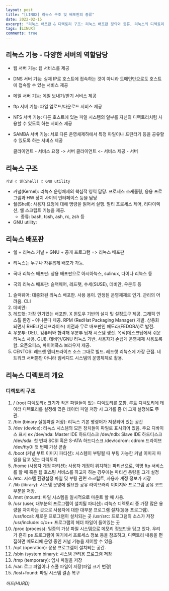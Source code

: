 ```yaml
---
layout: post
title: "[LINUX] 리눅스 구조 및 배포판의 종류"
date: 2022-02-15
excerpt: "리눅스 배포판 & 디렉토리 구조: 리눅스 배포판 정의와 종류, 리눅스의 디렉토리 구조에 대해 학습"
tags: [LINUX]
comments: true
---
```


## 리눅스 기능 - 다양한 서버의 역할담당
* 웹 서버 기능: 웹 서비스를 제공
* DNS 서버 기능: 실제 IP로 호스트에 접속하는 것이 아니라 도메인만으로도 호스트에 접속할 수 있는 서비스 제공
* 메일 서버 기능: 메일 보내기/받기 서비스 제공
* ftp 서버 기능: 파일 업로드/다운로드 서비스 제공
* NFS 서버 기능: 다른 호스트에 있는 파일 시스템의 일부를 자신의 디렉토리처럼 사용할 수 있도록 하는 서비스 제공
* SAMBA 서버 기능: 서로 다른 운영체제하에서 특정 파일이나 프린터기 등을 공유할 수 있도록 하는 서비스 제공

    클라이언트 - 서비스 요청 -> 서버
    클라이언트 <- 서비스 제공 - 서버

## 리눅스 구조

    커널 ⊂ 쉘(Shell) ⊂ GNU utility

* 커널(Kernel): 리눅스 운영체제의 핵심적 영역 담당. 프로세스 스케줄링, 응용 프로그램과 HW 장치 사이의 인터페이스 등을 담당
* 쉘(Shell): 사용자 요청에 대해 명령을 읽어서 실행. 멀티 프로세스 제어, 리다이렉션, 쉘 스크립트 기능을 제공.
    - 종류: bash, tcsh, ash, rc, zsh 등
* GNU utility: 

## 리눅스 배포판
* 쉘 + 리눅스 커널 + GNU + 공개 프로그램 => 리눅스 배포판
* 리눅스는 누구나 자유롭게 배포가 가능.

* 국내 리눅스 배포판: 상용 배포판으로 아시아눅스, sulinux, 다이나 리눅스 등
* 국외 리눅스 배포판: 슬랙웨어, 레드햇, 수세(SUSE), 데비안, 우분투 등

1. 슬랙웨어: 대중화된 리눅스 배포판. 사용 용이. 안정된 운영체제로 인기. 관리의 어려움. CLI
2. 데비안: 
3. 레드햇: 가장 인기있는 배포판. X 윈도우 기반의 설치 및 설정도구 제공. 그래픽 인스톨 환경 - 아나콘다 제공. RPM (RedHat Packaging Manager) 개발. 상용화 되면서 RHEL(엔터프라이즈) 버전과 무료 배포판인 페도라(FEDORA)로 발전.
4. 우분투: DELL 컴퓨터와 협력해 우분투 탑재 시스템 생산. 목적(데스크탑에서 쉬운 리눅스 사용. GUI). 데비안/GNU 리눅스 기반. 사용자가 손쉽게 운영체제 사용토록 함. 오픈오피스, 파이어폭스 브라우저 제공.
5. CENTOS: 레드햇 엔터프라이즈 소스 그대로 빌드. 레드햇 리눅스에 가장 근접. 네트워크 서버뿐만 아니라 임베디드 시스템의 운영체제로 활용.

## 리눅스 디렉토리 개요
### 디렉토리 구조
1. / (root 디렉토리): 크기가 작은 파일들이 있는 디렉토리를 포함. 루트 디렉토리에 데이터 디렉토리를 설정해 많은 데이터 파일 저장 시 크기를 좀 더 크게 설정해도 무관.
2. /bin (binary 실행파일 저장): 리눅스 기본 명령어가 저장되어 있는 공간
3. /dev (device): 리눅스 시스템의 모든 장치들이 파일로 표시되어 있음.
    주요 디바이스 표시 ex
    /dev/nda: Master IDE 하드디스크
    /dev/ndb: Slave IDE 하드디스크
    /dev/sda: 첫 번째 SCSI 혹은 S-ATA 하드디스크
    /dev/cdrom: cdrom 드라이브
    /dev/tty0: 첫 번째 가상 콘솔
4. /boot (커널 부트 이미지 파티션): 시스템이 부팅될 때 부팅 가능한 커널 이미지 파일을 담고 있는 디렉토리
5. /home (사용자 계정 파티션): 사용자 계정이 위치하는 파티션으로, 익명 ftp 서비스를 할 때 혹은 웹 호스팅 서비스를 하고자 하는 경우에는 파티션 용량을 크게 설정
6. /etc: 시스템 환경설정 파일 및 부팅 관련 스크립트, 사용자 계정 정보가 저장
7. /lib (library): 시스템 운영에 필요한 공유 라이브러리 이미지와 프로그램 공유 코드 부분을 저장.
8. /mnt (mount): 파일 시스템을 일시적으로 마운트 할 때 사용.
9. /usr (user, 대부분의 프로그램이 설치될 파티션): 리눅스 디렉토리 중 가장 많은 용량을 차지하는 곳으로 사용자에 대한 대부분 프로그램 설치(응용 프로그램).
    /usr/local: 새로운 프로그램이 설치되는 곳
    /usr/src: 프로그램의 소스가 저장
    /usr/include: c/c++ 프로그램의 헤더 파일이 들어있는 곳
10. /proc (process): 일종의 가상 파일 시스템으로 메모리 정보만을 담고 있다. 우리가 흔히 ps 프로그램이 여기에서 프로세스 정보 등을 참조하고, 디렉토리 내용을 편집하면 메모리에 운영 중인 커널 기능을 제어할 수 있음.
11. /opt (operation): 응용 프로그램이 설치되는 공간.
12. /sbin (system binary): 시스템 관리용 프로그램 저장
13. /tmp (temporary): 임시 파일을 저장
14. /var: 로그 파일이나 스풀 파일이 저장(파일 크기 변경)
15. /lost+found: 파일 시스템 결손 복구

_허드(HURD)_